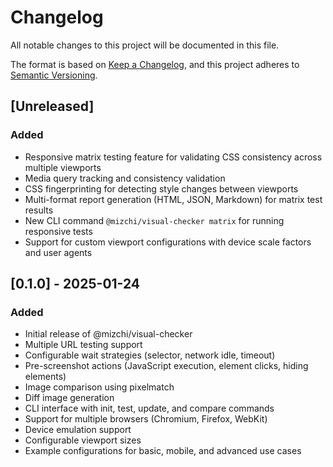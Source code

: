 # Changelog

All notable changes to this project will be documented in this file.

The format is based on [Keep a Changelog](https://keepachangelog.com/en/1.0.0/),
and this project adheres to [Semantic Versioning](https://semver.org/spec/v2.0.0.html).

## [Unreleased]

### Added
- Responsive matrix testing feature for validating CSS consistency across multiple viewports
- Media query tracking and consistency validation
- CSS fingerprinting for detecting style changes between viewports
- Multi-format report generation (HTML, JSON, Markdown) for matrix test results
- New CLI command `@mizchi/visual-checker matrix` for running responsive tests
- Support for custom viewport configurations with device scale factors and user agents

## [0.1.0] - 2025-01-24

### Added
- Initial release of @mizchi/visual-checker
- Multiple URL testing support
- Configurable wait strategies (selector, network idle, timeout)
- Pre-screenshot actions (JavaScript execution, element clicks, hiding elements)
- Image comparison using pixelmatch
- Diff image generation
- CLI interface with init, test, update, and compare commands
- Support for multiple browsers (Chromium, Firefox, WebKit)
- Device emulation support
- Configurable viewport sizes
- Example configurations for basic, mobile, and advanced use cases